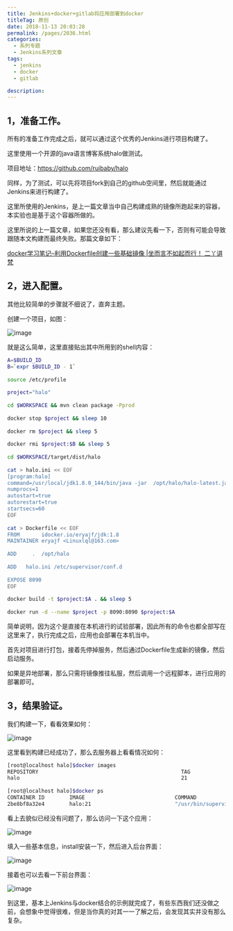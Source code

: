 ```yaml
---
title: Jenkins+docker+gitlab将应用部署到docker
titleTag: 原创
date: 2018-11-13 20:03:28
permalink: /pages/2036.html
categories: 
  - 系列专题
  - Jenkins系列文章
tags: 
  - jenkins
  - docker
  - gitlab

description: 
---
```


## 1，准备工作。

所有的准备工作完成之后，就可以通过这个优秀的Jenkins进行项目构建了。

这里使用一个开源的java语言博客系统halo做测试。

项目地址：https://github.com/ruibaby/halo

同样，为了测试，可以先将项目fork到自己的github空间里，然后就能通过Jenkins来进行构建了。

这里所使用的Jenkins，是上一篇文章当中自己构建成熟的镜像所跑起来的容器，本实验也是基于这个容器所做的。

这里所说的上一篇文章，如果您还没有看，那么建议先看一下，否则有可能会导致跟随本文构建而最终失败。那篇文章如下：

[ docker学习笔记–利用Dockerfile创建一些基础镜像 |坐而言不如起而行！ 二丫讲梵](https://wiki.eryajf.net/pages/2030.html)

## 2，进入配置。

其他比较简单的步骤就不细说了，直奔主题。

创建一个项目，如图：

![image](http://t.eryajf.net/imgs/2021/09/90c217b1613492b0.jpg)

就是这么简单，这里直接贴出其中所用到的shell内容：

```sh
A=$BUILD_ID
B=`expr $BUILD_ID - 1`
 
source /etc/profile
 
project="halo"
 
cd $WORKSPACE && mvn clean package -Pprod
 
docker stop $project && sleep 10
 
docker rm $project && sleep 5
 
docker rmi $project:$B && sleep 5
 
cd $WORKSPACE/target/dist/halo
 
cat > halo.ini << EOF
[program:halo]
command=/usr/local/jdk1.8.0_144/bin/java -jar  /opt/halo/halo-latest.jar
numprocs=1
autostart=true
autorestart=true
startsecs=60
EOF
 
cat > Dockerfile << EOF
FROM       idocker.io/eryajf/jdk:1.8
MAINTAINER eryajf <Linuxlql@163.com>
 
ADD     .  /opt/halo
 
ADD   halo.ini /etc/supervisor/conf.d
 
EXPOSE 8090
EOF
 
docker build -t $project:$A . && sleep 5
 
docker run -d --name $project -p 8090:8090 $project:$A
```

简单说明，因为这个是直接在本机进行的试验部署，因此所有的命令也都全部写在这里来了，执行完成之后，应用也会部署在本机当中。

首先对项目进行打包，接着先停掉服务，然后通过Dockerfile生成新的镜像，然后启动服务。

如果是异地部署，那么只需将镜像推往私服，然后调用一个远程脚本，进行应用的部署即可。

## 3，结果验证。

我们构建一下，看看效果如何：

![image](http://t.eryajf.net/imgs/2021/09/3ff0e90b31ed1959.jpg)

这里看到构建已经成功了，那么去服务器上看看情况如何：

```sh
[root@localhost halo]$docker images
REPOSITORY                                              TAG                 IMAGE ID            CREATED             SIZE
halo                                                    21                  0ddee68e88db        13 minutes ago      955 MB
 
[root@localhost halo]$docker ps
CONTAINER ID        IMAGE                             COMMAND                  CREATED             STATUS              PORTS                              NAMES
2be8bf8a32e4        halo:21                           "/usr/bin/supervis..."   14 minutes ago      Up 14 minutes       22/tcp, 0.0.0.0:8090->8090/tcp     halo
```

看上去貌似已经没有问题了，那么访问一下这个应用：

![image](http://t.eryajf.net/imgs/2021/09/9aa2b88b54c2f2d0.jpg)

填入一些基本信息，install安装一下，然后进入后台界面：

![image](http://t.eryajf.net/imgs/2021/09/3381ff9985da0713.jpg)

接着也可以去看一下前台界面：

![image](http://t.eryajf.net/imgs/2021/09/395e1f6039315b7f.jpg)

到这里，基本上Jenkins与docker结合的示例就完成了，有些东西我们还没做之前，会想象中觉得很难，但是当你真的对其一一了解之后，会发现其实并没有那么复杂。
